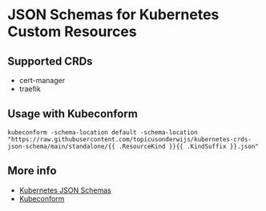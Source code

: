 # JSON Schemas for Kubernetes Custom Resources

## Supported CRDs
- cert-manager
- traefik

## Usage with Kubeconform
```
kubeconform -schema-location default -schema-location "https://raw.githubusercontent.com/topicusonderwijs/kubernetes-crds-json-schema/main/standalone/{{ .ResourceKind }}{{ .KindSuffix }}.json"
```

## More info
- [Kubernetes JSON Schemas](https://github.com/yannh/kubernetes-json-schema)
- [Kubeconform](https://github.com/yannh/kubeconform)
